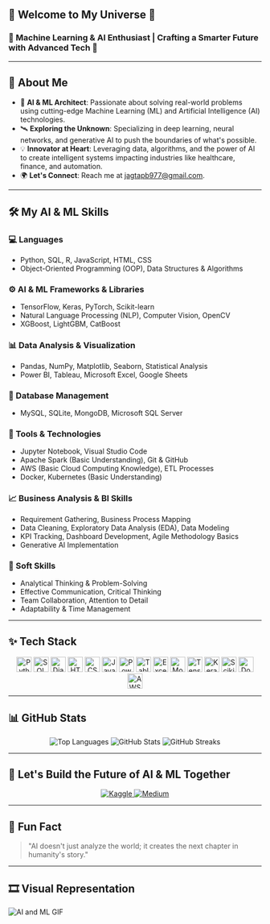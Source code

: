 ## 🤖 Welcome to My Universe 🌌

### 🌱 Machine Learning & AI Enthusiast | Crafting a Smarter Future with Advanced Tech 🚀

---

## 🌟 About Me

- 🤖 **AI & ML Architect**: Passionate about solving real-world problems using cutting-edge Machine Learning (ML) and Artificial Intelligence (AI) technologies.
- 🛰️ **Exploring the Unknown**: Specializing in deep learning, neural networks, and generative AI to push the boundaries of what's possible.
- 💡 **Innovator at Heart**: Leveraging data, algorithms, and the power of AI to create intelligent systems impacting industries like healthcare, finance, and automation.
- 🌍 **Let's Connect**: Reach me at [jagtapb977@gmail.com](mailto:jagtapb977@gmail.com).

---

## 🛠️ My AI & ML Skills

### 💻 Languages

- Python, SQL, R, JavaScript, HTML, CSS
- Object-Oriented Programming (OOP), Data Structures & Algorithms

### ⚙️ AI & ML Frameworks & Libraries

- TensorFlow, Keras, PyTorch, Scikit-learn
- Natural Language Processing (NLP), Computer Vision, OpenCV
- XGBoost, LightGBM, CatBoost

### 📊 Data Analysis & Visualization

- Pandas, NumPy, Matplotlib, Seaborn, Statistical Analysis
- Power BI, Tableau, Microsoft Excel, Google Sheets

### 📂 Database Management

- MySQL, SQLite, MongoDB, Microsoft SQL Server

### 🔧 Tools & Technologies

- Jupyter Notebook, Visual Studio Code
- Apache Spark (Basic Understanding), Git & GitHub
- AWS (Basic Cloud Computing Knowledge), ETL Processes
- Docker, Kubernetes (Basic Understanding)

### 📈 Business Analysis & BI Skills

- Requirement Gathering, Business Process Mapping
- Data Cleaning, Exploratory Data Analysis (EDA), Data Modeling
- KPI Tracking, Dashboard Development, Agile Methodology Basics
- Generative AI Implementation

### 🤝 Soft Skills

- Analytical Thinking & Problem-Solving
- Effective Communication, Critical Thinking
- Team Collaboration, Attention to Detail
- Adaptability & Time Management

---

## ✨ Tech Stack

<p align="center">
  <img src="https://img.shields.io/badge/Python-3776AB?style=flat-square&logo=python&logoColor=white" alt="Python" height="30"/>
  <img src="https://img.shields.io/badge/SQL-4479A1?style=flat-square&logo=sql&logoColor=white" alt="SQL" height="30"/>
  <img src="https://img.shields.io/badge/Django-092E20?style=flat-square&logo=django&logoColor=white" alt="Django" height="30"/>
  <img src="https://img.shields.io/badge/HTML-E34F26?style=flat-square&logo=html5&logoColor=white" alt="HTML" height="30"/>
  <img src="https://img.shields.io/badge/CSS-1572B6?style=flat-square&logo=css3&logoColor=white" alt="CSS" height="30"/>
  <img src="https://img.shields.io/badge/JavaScript-F7DF1E?style=flat-square&logo=javascript&logoColor=white" alt="JavaScript" height="30"/>
  <img src="https://img.shields.io/badge/PowerBI-692D91?style=flat-square&logo=powerbi&logoColor=white" alt="PowerBI" height="30"/>
  <img src="https://img.shields.io/badge/Tableau-E97627?style=flat-square&logo=tableau&logoColor=white" alt="Tableau" height="30"/>
  <img src="https://img.shields.io/badge/Excel-217346?style=flat-square&logo=microsoft-excel&logoColor=white" alt="Excel" height="30"/>
  <img src="https://img.shields.io/badge/MongoDB-47A248?style=flat-square&logo=mongodb&logoColor=white" alt="MongoDB" height="30"/>
  <img src="https://img.shields.io/badge/TensorFlow-FF6F00?style=flat-square&logo=tensorflow&logoColor=white" alt="TensorFlow" height="30"/>
  <img src="https://img.shields.io/badge/Keras-D00000?style=flat-square&logo=keras&logoColor=white" alt="Keras" height="30"/>
  <img src="https://img.shields.io/badge/Scikit_learn-F7931E?style=flat-square&logo=scikit-learn&logoColor=white" alt="Scikit-learn" height="30"/>
  <img src="https://img.shields.io/badge/Docker-2496ED?style=flat-square&logo=docker&logoColor=white" alt="Docker" height="30"/>
  <img src="https://img.shields.io/badge/AWS-232F3E?style=flat-square&logo=amazon-aws&logoColor=white" alt="AWS" height="30"/>
</p>

---

## 📊 GitHub Stats

<p align="center">
  <img src="https://github-readme-stats.vercel.app/api/top-langs/?username=bhnjagtap&layout=compact&theme=chartreuse-dark" alt="Top Languages" />
  <img src="https://github-readme-stats.vercel.app/api?username=bhnjagtap&show_icons=true&theme=chartreuse-dark" alt="GitHub Stats" />
  <img src="https://github-readme-streak-stats.herokuapp.com/?user=bhnjagtap&theme=chartreuse-dark" alt="GitHub Streaks" />
</p>

---

## 🚀 Let's Build the Future of AI & ML Together

<p align="center">
  <a href="https://www.kaggle.com/bhargjagt" target="_blank">
    <img src="https://img.shields.io/badge/Kaggle-Bhargav%20Jagtap-%2320BEFF?style=for-the-badge&logo=kaggle" alt="Kaggle" />
  </a>
  <a href="https://medium.com/@bhnjagtap" target="_blank">
    <img src="https://img.shields.io/badge/Medium-Bhargav%20Jagtap-%2312100E?style=for-the-badge&logo=medium" alt="Medium" />
  </a>
</p>

---

## 💬 Fun Fact

> "AI doesn't just analyze the world; it creates the next chapter in humanity's story."

---

## 🎞️ Visual Representation

![AI and ML GIF](https://media.giphy.com/media/v1.Y2lkPTc5MGI3NjExOTdpZWJlcnhrYzZ1aG9sb29icWxuZDIwdzQzODI2OW9sMHB1d3F5aCZlcD12MV9naWZzX3NlYXJjaCZjdD1n/XAxylRMCdpbEWUAvr8/giphy.gif)
